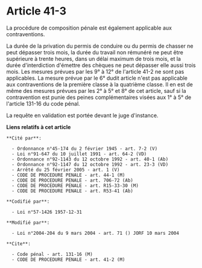 # Article 41-3

La procédure de composition pénale est également applicable aux contraventions.

La durée de la privation du permis de conduire ou du permis de chasser ne peut dépasser trois mois, la durée du travail non
rémunéré ne peut être supérieure à trente heures, dans un délai maximum de trois mois, et la durée d'interdiction d'émettre
des chèques ne peut dépasser elle aussi trois mois. Les mesures prévues par les 9° à 12° de l'article 41-2 ne sont pas
applicables. La mesure prévue par le 6° dudit article n'est pas applicable aux contraventions de la première classe à la
quatrième classe. Il en est de même des mesures prévues par les 2° à 5° et 8° de cet article, sauf si la contravention est
punie des peines complémentaires visées aux 1° à 5° de l'article 131-16 du code pénal.

La requête en validation est portée devant le juge d'instance.

**Liens relatifs à cet article**

	**Cité par**:

	  - Ordonnance n°45-174 du 2 février 1945 - art. 7-2 (V)
	  - Loi n°91-647 du 10 juillet 1991 - art. 64-2 (VD)
	  - Ordonnance n°92-1143 du 12 octobre 1992 - art. 40-1 (Ab)
	  - Ordonnance n°92-1147 du 12 octobre 1992 - art. 23-3 (VD)
	  - Arrêté du 25 février 2005 - art. 1 (V)
	  - CODE DE PROCEDURE PENALE - art. 44-1 (M)
	  - CODE DE PROCEDURE PENALE - art. 706-72 (Ab)
	  - CODE DE PROCEDURE PENALE - art. R15-33-30 (M)
	  - CODE DE PROCEDURE PENALE - art. R53-41 (Ab)

	**Codifié par**:

	  - Loi n°57-1426 1957-12-31

	**Modifié par**:

	  - Loi n°2004-204 du 9 mars 2004 - art. 71 () JORF 10 mars 2004

	**Cite**:

	  - Code pénal - art. 131-16 (M)
	  - CODE DE PROCEDURE PENALE - art. 41-2 (M)
